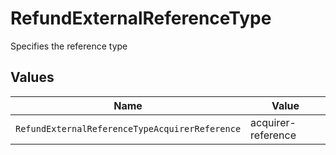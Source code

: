 # RefundExternalReferenceType

Specifies the reference type


## Values

| Name                                           | Value                                          |
| ---------------------------------------------- | ---------------------------------------------- |
| `RefundExternalReferenceTypeAcquirerReference` | acquirer-reference                             |